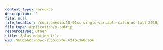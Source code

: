 ```yaml
---
content_type: resource
description: ''
file: null
file_location: /coursemedia/18-01sc-single-variable-calculus-fall-2010/0bb0b60a00ac2d55576ab9f8c1b8d95b_tMVwXglUp60.srt
file_type: application/x-subrip
resourcetype: Other
title: 3play caption file
uid: 0bb0b60a-00ac-2d55-576a-b9f8c1b8d95b
---
```

